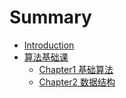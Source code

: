 # Summary

* [Introduction](README.md)
* [算法基础课](算法基础课.md)
	* [Chapter1 基础算法](Acwing算法基础课chapter1.md)
	* [Chapter2 数据结构](Acwing算法基础课chapter2.md)


